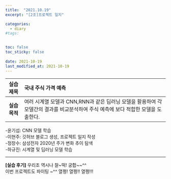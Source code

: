 ```yaml
---
title:  "2021.10.19"
excerpt: "[2조]프로젝트 일지"

categories:
  - diary
#tags:
  

toc: false
toc_sticky: false
 
date: 2021-10-19
last_modified_at: 2021-10-19
---
```


|**실습 제목**|국내 주식 가격 예측|
|:---:|:---|
|**실습 목적**|여러 시계열 모델과 CNN,RNN과 같은 딥러닝 모델을 활용하여 각 모델간의 결과를 비교분석하여 주식 예측에 보다 적합한 모델을 도출한다.


-윤기섭: CNN 모델 학습 
<br>-이현주: 깃허브 블로그 생성, 프로젝트 일지 작성
<br>-정창수: 삼성전자 2020년 주가 변화 추이 탐색
<br>-하규진: 시계열 및 딥러닝 모델 학습

---
**[실습 후기]** 우리조 역시나 찰~떡! 궁합~~^^ 
<br>이번 프로젝트도 파이팅 ~^^ 열쩡! 열쩡!! 열쩡!!!




